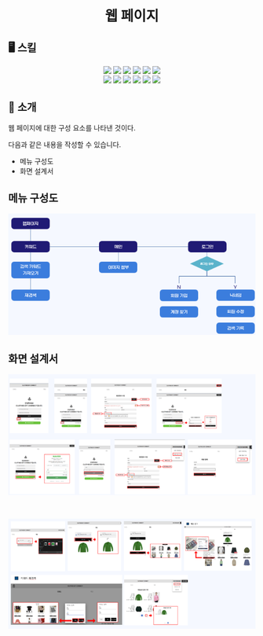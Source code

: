 <div align="center">
 <h1>웹 페이지</h1>
</div> 
 <h2>🖥️ 스킬</h2>
<div align="center">
 <img src="https://img.shields.io/badge/HTML5-E34F26?style=for-the-badge&logo=html5&logoColor=white">
<img src="https://img.shields.io/badge/CSS3-1572B6?style=for-the-badge&logo=css3&logoColor=white">
<img src="https://img.shields.io/badge/mdi%2Ffont-2196F3?style=for-the-badge&logo=materialdesign&logoColor=white">
<img src="https://img.shields.io/badge/axios-5A29E4?style=for-the-badge&logo=axios&logoColor=white">
<img src="https://img.shields.io/badge/core--js-F7DF1E?style=for-the-badge&logo=javascript&logoColor=black">
<img src="https://img.shields.io/badge/cors-000000?style=for-the-badge&logo=express&logoColor=white">
<br/>
<img src="https://img.shields.io/badge/vue.js-4FC08D?style=for-the-badge&logo=vue.js&logoColor=white">
<img src="https://img.shields.io/badge/vue--router-4FC08D?style=for-the-badge&logo=vue.js&logoColor=white">
<img src="https://img.shields.io/badge/vuetify-1867C0?style=for-the-badge&logo=vuetify&logoColor=white">
<img src="https://img.shields.io/badge/vuex-4FC08D?style=for-the-badge&logo=vue.js&logoColor=white">
<img src="https://img.shields.io/badge/babel-F9DC3E?style=for-the-badge&logo=babel&logoColor=black">
<img src="https://img.shields.io/badge/sass-CC6699?style=for-the-badge&logo=sass&logoColor=white">

</div>


## 📝 소개
웹 페이지에 대한 구성 요소를 나타낸 것이다.

다음과 같은 내용을 작성할 수 있습니다.
- 메뉴 구성도
- 화면 설계서


<div>
 <h2>메뉴 구성도</h2>
 
 ![](/README_img/메뉴구성도.png)

</div>
<div>
 <h2>화면 설계서</h2>
 
  ![](/README_img/화면설계서1.png)

 <br/>
 
  ![](/README_img/화면설계서2.png)

 
</div>

